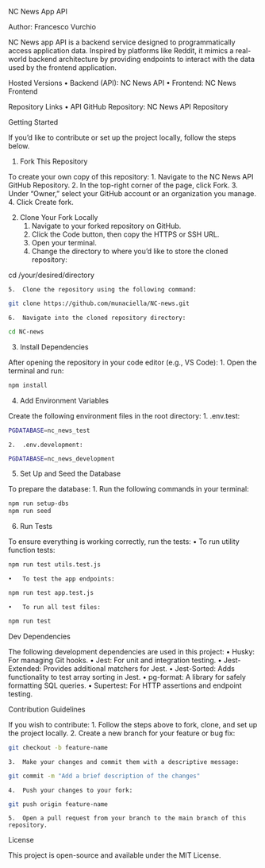 NC News App API

Author: Francesco Vurchio

NC News app API is a backend service designed to programmatically access application data. Inspired by platforms like Reddit, it mimics a real-world backend architecture by providing endpoints to interact with the data used by the frontend application.

Hosted Versions
	•	Backend (API): NC News API
	•	Frontend: NC News Frontend

Repository Links
	•	API GitHub Repository: NC News API Repository

Getting Started

If you’d like to contribute or set up the project locally, follow the steps below.

1. Fork This Repository

To create your own copy of this repository:
	1.	Navigate to the NC News API GitHub Repository.
	2.	In the top-right corner of the page, click Fork.
	3.	Under “Owner,” select your GitHub account or an organization you manage.
	4.	Click Create fork.

2. Clone Your Fork Locally
	1.	Navigate to your forked repository on GitHub.
	2.	Click the Code button, then copy the HTTPS or SSH URL.
	3.	Open your terminal.
	4.	Change the directory to where you’d like to store the cloned repository:

cd /your/desired/directory


	5.	Clone the repository using the following command:

```bash
git clone https://github.com/munaciella/NC-news.git
```


	6.	Navigate into the cloned repository directory:

```bash
cd NC-news
```

3. Install Dependencies

After opening the repository in your code editor (e.g., VS Code):
	1.	Open the terminal and run:

```bash
npm install
```

4. Add Environment Variables

Create the following environment files in the root directory:
	1.	.env.test:

```bash
PGDATABASE=nc_news_test
```


	2.	.env.development:

```bash
PGDATABASE=nc_news_development
```

5. Set Up and Seed the Database

To prepare the database:
	1.	Run the following commands in your terminal:

```bash
npm run setup-dbs
npm run seed
```

6. Run Tests

To ensure everything is working correctly, run the tests:
	•	To run utility function tests:

```bash
npm run test utils.test.js
```

	•	To test the app endpoints:

```bash
npm run test app.test.js
```

	•	To run all test files:

```bash
npm run test
```

Dev Dependencies

The following development dependencies are used in this project:
	•	Husky: For managing Git hooks.
	•	Jest: For unit and integration testing.
	•	Jest-Extended: Provides additional matchers for Jest.
	•	Jest-Sorted: Adds functionality to test array sorting in Jest.
	•	pg-format: A library for safely formatting SQL queries.
	•	Supertest: For HTTP assertions and endpoint testing.

Contribution Guidelines

If you wish to contribute:
	1.	Follow the steps above to fork, clone, and set up the project locally.
	2.	Create a new branch for your feature or bug fix:

```bash
git checkout -b feature-name
```

	3.	Make your changes and commit them with a descriptive message:

```bash
git commit -m "Add a brief description of the changes"
```

	4.	Push your changes to your fork:

```bash
git push origin feature-name
```

	5.	Open a pull request from your branch to the main branch of this repository.

License

This project is open-source and available under the MIT License.